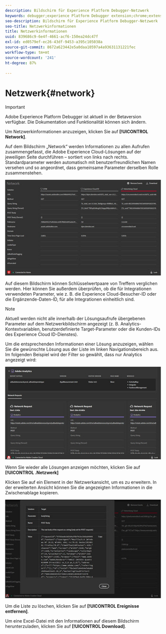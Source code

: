 ```yaml
---
description: Bildschirm für Experience Platform Debugger-Netzwerk
keywords: debugger;experience Platform Debugger extension;chrome;extension;network;information
seo-description: Bildschirm für Experience Platform Debugger-Netzwerk
seo-title: Netzwerkinformationen
title: Netzwerkinformationen
uuid: 839686c9-6e4f-4661-acf6-150ea24dc47f
exl-id: ed0579ef-ec26-43df-9453-a395c105038a
source-git-commit: 8672a623442e5a0daa10597a4a93631131221fec
workflow-type: tm+mt
source-wordcount: '241'
ht-degree: 87%

---
```


# Netzwerk{#network}

>[!IMPORTANT]
>
>Adobe Experience Platform Debugger ist aktuell in der Betaversion verfügbar. Die Dokumentation und Funktionalität können sich ändern.

Um Netzwerkinformationen anzuzeigen, klicken Sie auf **[!UICONTROL Network]**.

Auf dem Bildschirm „Network“ werden Informationen zu allen Aufrufen zusammengefasst, die Adobe Experience Cloud-Lösungen auf der jeweiligen Seite durchführen – sortiert von links nach rechts. Standardparameter werden automatisch mit benutzerfreundlichen Namen versehen und so angeordnet, dass gemeinsame Parameter derselben Rolle zusammenstehen.

![](assets/network.jpg)

Auf diesem Bildschirm können Schlüsselwertpaare von Treffern verglichen werden. Hier können Sie außerdem überprüfen, ob die für Integrationen verwendeten Parameter, wie z. B. die Experience Cloud-Besucher-ID oder die Ergänzende-Daten-ID, für alle Integrationen einheitlich sind.

>[!NOTE]
>
>Aktuell werden nicht alle innerhalb der Lösungsaufrufe übergebenen Parameter auf dem Netzwerkbildschirm angezeigt (z. B. Analytics-Kontextvariablen, benutzerdefinierte Target-Parameter oder die Kunden-IDs des Experience Cloud ID-Dienstes).

Um die entsprechenden Informationen einer Lösung anzuzeigen, wählen Sie die gewünschte Lösung aus der Liste im linken Navigationsbereich aus. Im folgenden Beispiel wird der Filter so gewählt, dass nur Analytics angezeigt wird:

![](assets/network-analytics.jpg)

Wenn Sie wieder alle Lösungen anzeigen möchten, klicken Sie auf **[!UICONTROL .Netzwerk]**

Klicken Sie auf ein Element in der Netzwerkansicht, um es zu erweitern. In der erweiterten Ansicht können Sie die angezeigten Informationen in die Zwischenablage kopieren.

![](assets/network-expand.jpg)

<!--Use the icon at the top of each column to copy the server call URL to your clipboard, where you can paste it into another document for reference or debugging purposes.

![](assets/copy.jpg)-->

Um die Liste zu löschen, klicken Sie auf **[!UICONTROL Ereignisse entfernen]**.

Um eine Excel-Datei mit den Informationen auf diesem Bildschirm herunterzuladen, klicken Sie auf **[!UICONTROL Download]**.
